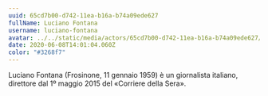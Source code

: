 ```yaml
---
uuid: 65cd7b00-d742-11ea-b16a-b74a09ede627
fullName: Luciano Fontana
username: luciano-fontana
avatar: ../../static/media/actors/65cd7b00-d742-11ea-b16a-b74a09ede627/800px-l_direttore_del_corriere_della_sera_ha_presentato_un_paese_senza_leader_-_aula_foscolo-_19_giugno_2018_-43233242561-.jpg
date: 2020-06-08T14:01:04.060Z
color: "#3268f7"
---
```

Luciano Fontana (Frosinone, 11 gennaio 1959) è un giornalista italiano, direttore dal 1º maggio 2015 del «Corriere della Sera».
